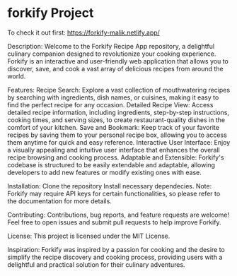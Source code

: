# forkify Project
To check it out first: https://forkify-malik.netlify.app/

Description:
Welcome to the Forkify Recipe App repository, a delightful culinary companion designed to revolutionize your cooking experience. Forkify is an interactive and user-friendly web application that allows you to discover, save, and cook a vast array of delicious recipes from around the world.

Features:
Recipe Search: Explore a vast collection of mouthwatering recipes by searching with ingredients, dish names, or cuisines, making it easy to find the perfect recipe for any occasion.
Detailed Recipe View: Access detailed recipe information, including ingredients, step-by-step instructions, cooking times, and serving sizes, to create restaurant-quality dishes in the comfort of your kitchen.
Save and Bookmark: Keep track of your favorite recipes by saving them to your personal recipe box, allowing you to access them anytime for quick and easy reference.
Interactive User Interface: Enjoy a visually appealing and intuitive user interface that enhances the overall recipe browsing and cooking process.
Adaptable and Extensible: Forkify's codebase is structured to be easily extendable and adaptable, allowing developers to add new features or modify existing ones with ease.

Installation:
Clone the repository
Install necessary dependecies.
Note: Forkify may require API keys for certain functionalities, so please refer to the documentation for more details.

Contributing:
Contributions, bug reports, and feature requests are welcome! Feel free to open issues and submit pull requests to help improve Forkify.

License:
This project is licensed under the MIT License.

Inspiration:
Forkify was inspired by a passion for cooking and the desire to simplify the recipe discovery and cooking process, providing users with a delightful and practical solution for their culinary adventures.
